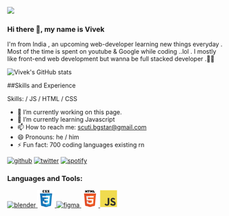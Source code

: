 ![](https://pbs.twimg.com/profile_banners/1611958524216766464/1673167912/1080x360)
### Hi there 👋, my name is Vivek

I'm from India , an upcoming web-developer learning new things everyday . Most of the time is spent on youtube & Google while coding ..lol . I mostly like front-end web development but wanna be full stacked developer .🐱‍🚀

![Vivek's GitHub stats](https://github-readme-stats.vercel.app/api?username=vivekprajapati-exe&hide=contribs,prs)

##Skills and Experience


Skills:  / JS / HTML / CSS

- 🔭 I’m currently working on this page. 
- 🌱 I’m currently learning Javascript 
- 📫 How to reach me: scuti.bgstar@gmail.com 
- 😄 Pronouns: he / him 
- ⚡ Fun fact: 700 coding languages existing rn 


[<img src='https://cdn.jsdelivr.net/npm/simple-icons@3.0.1/icons/github.svg' alt='github' height='40'>](https://github.com/vivekprajapati-exe)  [<img src='https://cdn.jsdelivr.net/npm/simple-icons@3.0.1/icons/twitter.svg' alt='twitter' height='40'>](https://twitter.com/luxomice)  [<img src='https://cdn.jsdelivr.net/npm/simple-icons@3.0.1/icons/spotify.svg' alt='spotify' height='40'>](https://open.spotify.com/user/31ex5ypryyesetfzpjeayt22sbfa?si=771bf31a6dcf43d8)  

<h3 align="left">Languages and Tools:</h3>
<p align="left"> <a href="https://www.blender.org/" target="_blank" rel="noreferrer"> <img src="https://download.blender.org/branding/community/blender_community_badge_white.svg" alt="blender" width="40" height="40"/> </a> <a href="https://www.w3schools.com/css/" target="_blank" rel="noreferrer"> <img src="https://raw.githubusercontent.com/devicons/devicon/master/icons/css3/css3-original-wordmark.svg" alt="css3" width="40" height="40"/> </a> <a href="https://www.figma.com/" target="_blank" rel="noreferrer"> <img src="https://www.vectorlogo.zone/logos/figma/figma-icon.svg" alt="figma" width="40" height="40"/> </a> <a href="https://www.w3.org/html/" target="_blank" rel="noreferrer"> <img src="https://raw.githubusercontent.com/devicons/devicon/master/icons/html5/html5-original-wordmark.svg" alt="html5" width="40" height="40"/> </a> <a href="https://developer.mozilla.org/en-US/docs/Web/JavaScript" target="_blank" rel="noreferrer"> <img src="https://raw.githubusercontent.com/devicons/devicon/master/icons/javascript/javascript-original.svg" alt="javascript" width="40" height="40"/> </a> </p>
